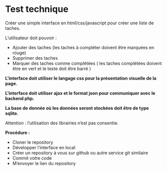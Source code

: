 # Test technique

Créer une simple interface en html/css/javascript pour créer une liste de taches.

L’utilisateur doit pouvoir :
-	Ajouter des taches (les taches à compléter doivent être marquées en rouge)
-	Supprimer des taches
-	Marquer des taches comme complétées ( les taches complétées doivent être en vert et le texte doit être barré )

**L’interface doit utiliser le langage css pour la présentation visuelle de la page.**

**L’interface doit utiliser ajax et le format json pour communiquer avec le backend php.**

**La base de donnée où les données seront stockées doit être de type sqlite.**

Attention : l’utilisation des librairies n’est pas consentie.

**Procédure :**
-	Cloner le repository
-	Développer l’interface en local
-	Créer un repository à vous sur github ou autre service git similaire
-	Commit votre code
-	M’envoyer le lien du repository 
